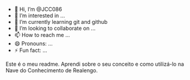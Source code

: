 - 👋 Hi, I’m @JCC086
- 👀 I’m interested in ...
- 🌱 I’m currently learning git and github
- 💞️ I’m looking to collaborate on ...
- 📫 How to reach me ...
- 😄 Pronouns: ...
- ⚡ Fun fact: ...

Este é o meu readme.
Aprendi sobre o seu conceito e como utilizá-lo na Nave do Conhecimento de Realengo.

<!---
JCC086/JCC086 is a ✨ special ✨ repository because its `README.md` (this file) appears on your GitHub profile.
You can click the Preview link to take a look at your changes.
--->
